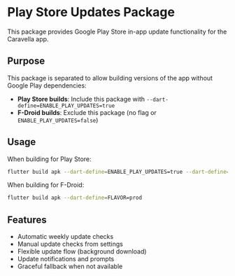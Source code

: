 # Play Store Updates Package

This package provides Google Play Store in-app update functionality for the Caravella app.

## Purpose

This package is separated to allow building versions of the app without Google Play dependencies:
- **Play Store builds**: Include this package with `--dart-define=ENABLE_PLAY_UPDATES=true`
- **F-Droid builds**: Exclude this package (no flag or `ENABLE_PLAY_UPDATES=false`)

## Usage

When building for Play Store:
```bash
flutter build apk --dart-define=ENABLE_PLAY_UPDATES=true --dart-define=FLAVOR=prod
```

When building for F-Droid:
```bash
flutter build apk --dart-define=FLAVOR=prod
```

## Features

- Automatic weekly update checks
- Manual update checks from settings
- Flexible update flow (background download)
- Update notifications and prompts
- Graceful fallback when not available
